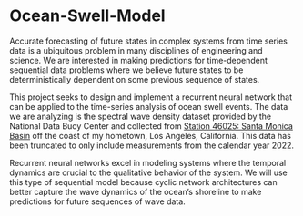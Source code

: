 # Ocean-Swell-Model

Accurate forecasting of future states in complex systems from time series data is a ubiquitous problem in many disciplines of engineering and science. We are interested in making predictions for time-dependent sequential data problems where we believe future states to be deterministically dependent on some previous sequence of states.

This project seeks to design and implement a recurrent neural network that can be applied to the time-series analysis of ocean swell events. The data we are analyzing is the spectral wave density dataset provided by the National Data Buoy Center and collected from [Station 46025: Santa Monica Basin](https://www.ndbc.noaa.gov/station_page.php?station=46025) off the coast of my hometown, Los Angeles, California. This data has been truncated to only include measurements from the calendar year 2022.

Recurrent neural networks excel in modeling systems where the temporal dynamics are crucial to the qualitative behavior of the system. We will use this type of sequential model because cyclic network architectures can better capture the wave dynamics of the ocean’s shoreline to make predictions for future sequences of wave data.